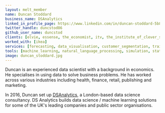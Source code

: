 ```yaml
---
layout: melt_member
name: Duncan Stoddard
business_name: DSAnalytics
linked_in_profile_page: https://www.linkedin.com/in/duncan-stoddard-5b882327/
twitter_handle: duncstod86
github_user_name: duncstod
clients: [elvie, essense, the_economist, itv, the_institute_of_clever_stuff, the_telegraph, the_university_of_manchester, beano, bbc, go_cardless, new_statesman, jo_malone, beauhurst]
worked_with: [ikea]
services: [forecasting, data_visualisation, customer_segmentation, training]
tools: [machine_learning, natural_language_processing, simulation, statistical_modelling, topic_modelling, bayesian_modelling, stan, python]
image: duncan_stoddard.jpg
---
```

Duncan is an experienced data scientist with a background in economics. He specialises in using data to solve business problems. He has worked across various industries including health, finance, retail, publishing and marketing.

In 2016, Duncan set up <a href="https://dsanalytics.co.uk/">DSAnalytics</a>, a London-based data science consultancy.
DS Analytics builds data science / machine learning solutions for some of the UK's leading companies and public sector organisations.
